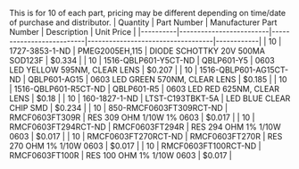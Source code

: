 This is for 10 of each part, pricing may be different depending on time/date of purchase and distributor.
| Quantity | Part Number             | Manufacturer Part Number | Description                       | Unit Price |
|----------|-------------------------|--------------------------|-----------------------------------|------------|
| 10       | 1727-3853-1-ND          | PMEG2005EH,115           | DIODE SCHOTTKY 20V 500MA SOD123F  | $0.334     |
| 10       | 1516-QBLP601-Y5CT-ND    | QBLP601-Y5               | 0603 LED YELLOW 595NM, CLEAR LENS | $0.207     |
| 10       | 1516-QBLP601-AG15CT-ND  | QBLP601-AG15             | 0603 LED GREEN 570NM, CLEAR LENS  | $0.185     |
| 10       | 1516-QBLP601-R5CT-ND    | QBLP601-R5               | 0603 LED RED 625NM, CLEAR LENS    | $0.18      |
| 10       | 160-1827-1-ND           | LTST-C193TBKT-5A         | LED BLUE CLEAR CHIP SMD           | $0.234     |
| 10       | 850-RMCF0603FT309RCT-ND | RMCF0603FT309R           | RES 309 OHM 1/10W 1% 0603         | $0.017     |
| 10       | RMCF0603FT294RCT-ND     | RMCF0603FT294R           | RES 294 OHM 1% 1/10W 0603         | $0.017     |
| 10       | RMCF0603FT270RCT-ND     | RMCF0603FT270R           | RES 270 OHM 1% 1/10W 0603         | $0.017     |
| 10       | RMCF0603FT100RCT-ND     | RMCF0603FT100R           | RES 100 OHM 1% 1/10W 0603         | $0.017     |